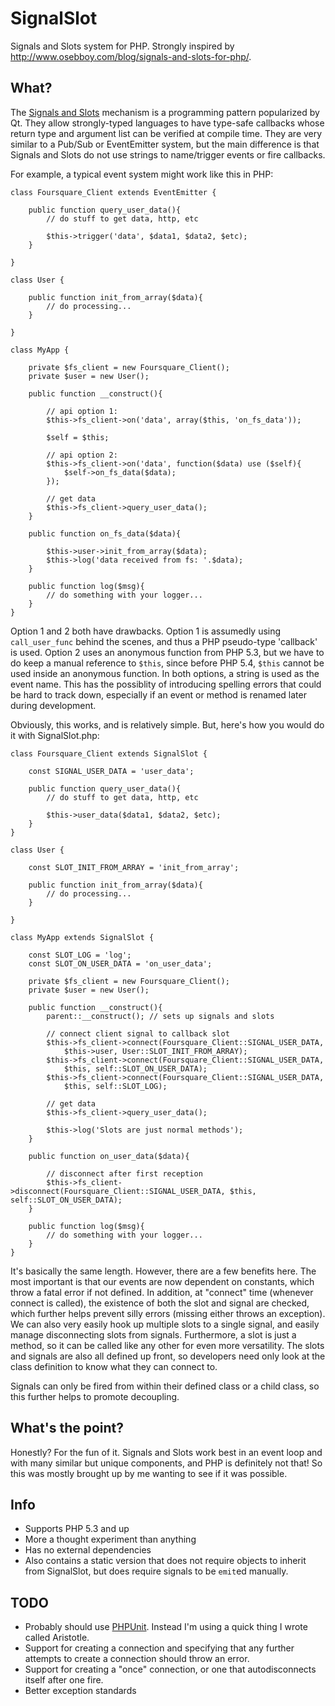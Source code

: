# SignalSlot

Signals and Slots system for PHP. Strongly inspired by http://www.osebboy.com/blog/signals-and-slots-for-php/. 

## What?

The [Signals and Slots](doc.qt.nokia.com/4.7/signalsandslots.html) mechanism is a programming pattern popularized by Qt. They allow strongly-typed languages to have type-safe callbacks whose return type and argument list can be verified at compile time. They are very similar to a Pub/Sub or EventEmitter system, but the main difference is that Signals and Slots do not use strings to name/trigger events or fire callbacks.

For example, a typical event system might work like this in PHP:

	class Foursquare_Client extends EventEmitter {
		
		public function query_user_data(){
			// do stuff to get data, http, etc

			$this->trigger('data', $data1, $data2, $etc);
		}

	}

	class User {

		public function init_from_array($data){
			// do processing...
		}

	}

	class MyApp {
		
		private $fs_client = new Foursquare_Client();
		private $user = new User();

		public function __construct(){
			
			// api option 1:
			$this->fs_client->on('data', array($this, 'on_fs_data'));

			$self = $this;

			// api option 2: 
			$this->fs_client->on('data', function($data) use ($self){
				$self->on_fs_data($data);
			});

			// get data
			$this->fs_client->query_user_data();
		}

		public function on_fs_data($data){

			$this->user->init_from_array($data);
			$this->log('data received from fs: '.$data);
		}

		public function log($msg){
			// do something with your logger...
		}
	}

Option 1 and 2 both have drawbacks. Option 1 is assumedly using `call_user_func` behind the scenes, and thus a PHP pseudo-type 'callback' is used. Option 2 uses an anonymous function from PHP 5.3, but we have to do keep a manual reference to `$this`, since before PHP 5.4, `$this` cannot be used inside an anonymous function. In both options, a string is used as the event name. This has the possiblity of introducing spelling errors that could be hard to track down, especially if an event or method is renamed later during development.

Obviously, this works, and is relatively simple. But, here's how you would do it with SignalSlot.php:

	class Foursquare_Client extends SignalSlot {
		
		const SIGNAL_USER_DATA = 'user_data';

		public function query_user_data(){
			// do stuff to get data, http, etc

			$this->user_data($data1, $data2, $etc);
		}
	}

	class User {
		
		const SLOT_INIT_FROM_ARRAY = 'init_from_array';

		public function init_from_array($data){
			// do processing...
		}

	}

	class MyApp extends SignalSlot {
		
		const SLOT_LOG = 'log';
		const SLOT_ON_USER_DATA = 'on_user_data';

		private $fs_client = new Foursquare_Client();
		private $user = new User();

		public function __construct(){
			parent::__construct(); // sets up signals and slots

			// connect client signal to callback slot
			$this->fs_client->connect(Foursquare_Client::SIGNAL_USER_DATA,
				$this->user, User::SLOT_INIT_FROM_ARRAY);
			$this->fs_client->connect(Foursquare_Client::SIGNAL_USER_DATA, 
				$this, self::SLOT_ON_USER_DATA);
			$this->fs_client->connect(Foursquare_Client::SIGNAL_USER_DATA,
				$this, self::SLOT_LOG);

			// get data
			$this->fs_client->query_user_data();

			$this->log('Slots are just normal methods');
		}

		public function on_user_data($data){

			// disconnect after first reception
			$this->fs_client->disconnect(Foursquare_Client::SIGNAL_USER_DATA, $this, self::SLOT_ON_USER_DATA);
		}

		public function log($msg){
			// do something with your logger...
		}
	}

It's basically the same length. However, there are a few benefits here. The most important is that our events are now dependent on constants, which throw a fatal error if not defined. In addition, at "connect" time (whenever connect is called), the existence of both the slot and signal are checked, which further helps prevent silly errors (missing either throws an exception). We can also very easily hook up multiple slots to a single signal, and easily manage disconnecting slots from signals. Furthermore, a slot is just a method, so it can be called like any other for even more versatility. The slots and signals are also all defined up front, so developers need only look at the class definition to know what they can connect to.

Signals can only be fired from within their defined class or a child class, so this further helps to promote decoupling.

## What's the point?

Honestly? For the fun of it. Signals and Slots work best in an event loop and with many similar but unique components, and PHP is definitely not that! So this was mostly brought up by me wanting to see if it was possible.

## Info

* Supports PHP 5.3 and up
* More a thought experiment than anything
* Has no external dependencies
* Also contains a static version that does not require objects to inherit from SignalSlot, but does require signals to be `emit`ed manually.

## TODO

* Probably should use [PHPUnit](https://github.com/sebastianbergmann/phpunit/). Instead I'm using a quick thing I wrote called Aristotle. 
* Support for creating a connection and specifying that any further attempts to create a connection should throw an error.
* Support for creating a "once" connection, or one that autodisconnects itself after one fire.
* Better exception standards